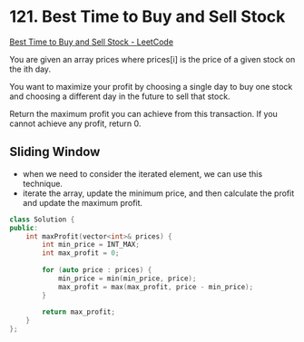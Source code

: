 # 121. Best Time to Buy and Sell Stock
[Best Time to Buy and Sell Stock - LeetCode](https://leetcode.com/problems/best-time-to-buy-and-sell-stock/description/)

You are given an array prices where prices[i] is the price of a given stock on the ith day.

You want to maximize your profit by choosing a single day to buy one stock and choosing a different day in the future to sell that stock.

Return the maximum profit you can achieve from this transaction. If you cannot achieve any profit, return 0.

## Sliding Window
- when we need to consider the iterated element, we can use this technique.
- iterate the array, update the minimum price, and then calculate the profit and update the maximum profit.
  
```cpp
class Solution {
public:
    int maxProfit(vector<int>& prices) {
        int min_price = INT_MAX;
        int max_profit = 0;
        
        for (auto price : prices) {
            min_price = min(min_price, price);
            max_profit = max(max_profit, price - min_price);
        }
        
        return max_profit;
    }
};
```